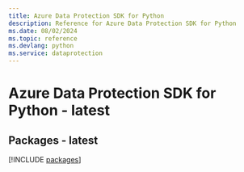 ```yaml
---
title: Azure Data Protection SDK for Python
description: Reference for Azure Data Protection SDK for Python
ms.date: 08/02/2024
ms.topic: reference
ms.devlang: python
ms.service: dataprotection
---
```

# Azure Data Protection SDK for Python - latest
## Packages - latest
[!INCLUDE [packages](data-protection-index.md)]